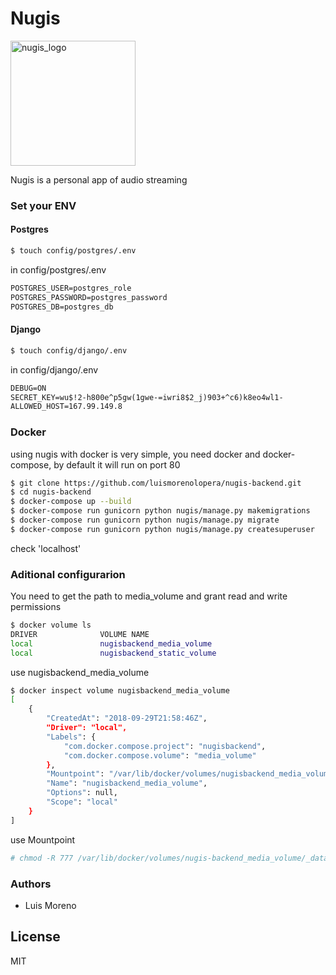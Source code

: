 # Nugis
<img src="https://image.ibb.co/n8C5De/image_1.png" alt="nugis_logo" width="200"/>

Nugis is a personal app of audio streaming

### Set your ENV
#### Postgres

```sh
$ touch config/postgres/.env
```

in config/postgres/.env

```txt
POSTGRES_USER=postgres_role
POSTGRES_PASSWORD=postgres_password
POSTGRES_DB=postgres_db
```

#### Django

```sh
$ touch config/django/.env
```

in config/django/.env

```txt
DEBUG=ON
SECRET_KEY=wu$!2-h800e^p5gw(1gwe-=iwri8$2_j)903+^c6)k8eo4wl1-
ALLOWED_HOST=167.99.149.8
```

### Docker
using nugis with docker is very simple, you need docker and docker-compose, by default it will run on port 80

```sh
$ git clone https://github.com/luismorenolopera/nugis-backend.git
$ cd nugis-backend
$ docker-compose up --build
$ docker-compose run gunicorn python nugis/manage.py makemigrations
$ docker-compose run gunicorn python nugis/manage.py migrate
$ docker-compose run gunicorn python nugis/manage.py createsuperuser
```

check 'localhost'

### Aditional configurarion
You need to get the path to media_volume and grant read and write permissions

```sh
$ docker volume ls
DRIVER              VOLUME NAME
local               nugisbackend_media_volume
local               nugisbackend_static_volume
```
use nugisbackend_media_volume

```sh
$ docker inspect volume nugisbackend_media_volume
[
    {
        "CreatedAt": "2018-09-29T21:58:46Z",
        "Driver": "local",
        "Labels": {
            "com.docker.compose.project": "nugisbackend",
            "com.docker.compose.volume": "media_volume"
        },
        "Mountpoint": "/var/lib/docker/volumes/nugisbackend_media_volume/_data",
        "Name": "nugisbackend_media_volume",
        "Options": null,
        "Scope": "local"
    }
]
```

use Mountpoint
```sh
# chmod -R 777 /var/lib/docker/volumes/nugis-backend_media_volume/_data
```

### Authors

- Luis Moreno

License
----

MIT
